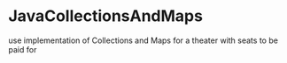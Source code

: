 # JavaCollectionsAndMaps
use implementation of Collections and Maps for a theater with seats to be paid for
